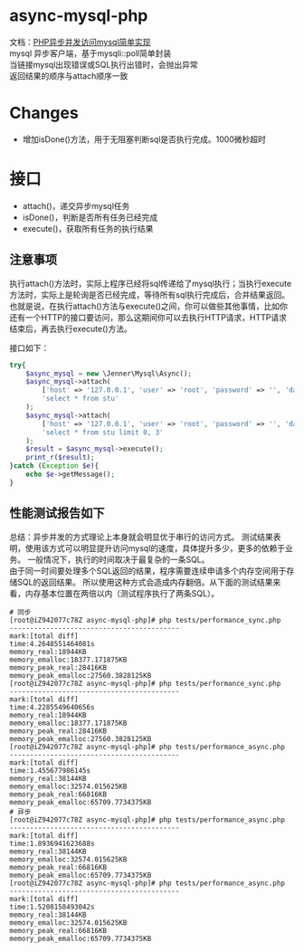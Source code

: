 # async-mysql-php
文档：[PHP异步并发访问mysql简单实现](http://www.huyanping.cn/php%E5%BC%82%E6%AD%A5%E5%B9%B6%E5%8F%91%E8%AE%BF%E9%97%AEmysql%E7%AE%80%E5%8D%95%E5%AE%9E%E7%8E%B0/)  
mysql 异步客户端，基于mysqli::poll简单封装   
当链接mysql出现错误或SQL执行出错时，会抛出异常      
返回结果的顺序与attach顺序一致  

# Changes
+ 增加isDone()方法，用于无阻塞判断sql是否执行完成。1000微秒超时

# 接口
+ attach()，递交异步mysql任务
+ isDone()，判断是否所有任务已经完成
+ execute()，获取所有任务的执行结果

## 注意事项
执行attach()方法时，实际上程序已经将sql传递给了mysql执行；当执行execute方法时，实际上是轮询是否已经完成，等待所有sql执行完成后，合并结果返回。
也就是说，在执行attach()方法与execute()之间，你可以做些其他事情，比如你还有一个HTTP的接口要访问，那么这期间你可以去执行HTTP请求，HTTP请求结束后，再去执行execute()方法。

接口如下： 
```php
try{
    $async_mysql = new \Jenner\Mysql\Async();
    $async_mysql->attach(
        ['host' => '127.0.0.1', 'user' => 'root', 'password' => '', 'database' => 'test', 'port'=>3306],
        'select * from stu'
    );
    $async_mysql->attach(
        ['host' => '127.0.0.1', 'user' => 'root', 'password' => '', 'database' => 'test', 'port'=>3306],
        'select * from stu limit 0, 3'
    );
    $result = $async_mysql->execute();
    print_r($result);
}catch (Exception $e){
    echo $e->getMessage();
}
```


性能测试报告如下  
-------------------------
总结：异步并发的方式理论上本身就会明显优于串行的访问方式。 
测试结果表明，使用该方式可以明显提升访问mysql的速度，具体提升多少，更多的依赖于业务。
一般情况下，执行的时间取决于最复杂的一条SQL。  
由于同一时间要处理多个SQL返回的结果，程序需要连续申请多个内存空间用于存储SQL的返回结果。
所以使用这种方式会造成内存翻倍。从下面的测试结果来看，内存基本位置在两倍以内（测试程序执行了两条SQL）。
```shell
# 同步
[root@iZ942077c78Z async-mysql-php]# php tests/performance_sync.php 
------------------------------------------
mark:[total diff]
time:4.2648551464081s
memory_real:18944KB
memory_emalloc:18377.171875KB
memory_peak_real:28416KB
memory_peak_emalloc:27560.3828125KB
[root@iZ942077c78Z async-mysql-php]# php tests/performance_sync.php 
------------------------------------------
mark:[total diff]
time:4.2285549640656s
memory_real:18944KB
memory_emalloc:18377.171875KB
memory_peak_real:28416KB
memory_peak_emalloc:27560.3828125KB
[root@iZ942077c78Z async-mysql-php]# php tests/performance_async.php  
------------------------------------------
mark:[total diff]
time:1.455677986145s
memory_real:38144KB
memory_emalloc:32574.015625KB
memory_peak_real:66816KB
memory_peak_emalloc:65709.7734375KB
# 异步
[root@iZ942077c78Z async-mysql-php]# php tests/performance_async.php 
------------------------------------------
mark:[total diff]
time:1.8936941623688s
memory_real:38144KB
memory_emalloc:32574.015625KB
memory_peak_real:66816KB
memory_peak_emalloc:65709.7734375KB
[root@iZ942077c78Z async-mysql-php]# php tests/performance_async.php 
------------------------------------------
mark:[total diff]
time:1.5208158493042s
memory_real:38144KB
memory_emalloc:32574.015625KB
memory_peak_real:66816KB
memory_peak_emalloc:65709.7734375KB
```